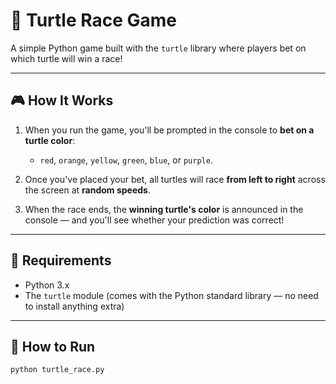 # 🐢 Turtle Race Game

A simple Python game built with the `turtle` library where players bet on which turtle will win a race!

---

## 🎮 How It Works

1. When you run the game, you'll be prompted in the console to **bet on a turtle color**:
   - `red`, `orange`, `yellow`, `green`, `blue`, or `purple`.

2. Once you've placed your bet, all turtles will race **from left to right** across the screen at **random speeds**.

3. When the race ends, the **winning turtle's color** is announced in the console — and you'll see whether your prediction was correct!

---

## 🧰 Requirements

- Python 3.x  
- The `turtle` module (comes with the Python standard library — no need to install anything extra)

---

## 🚀 How to Run

```bash
python turtle_race.py
